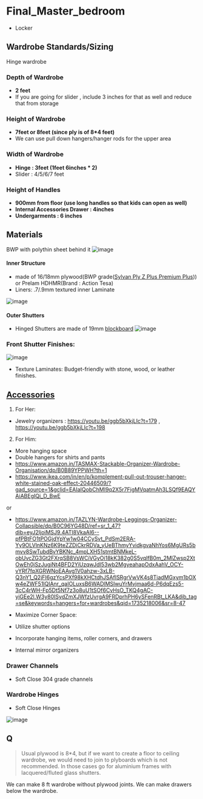 # Final_Master_bedroom

- Locker

## Wardrobe Standards/Sizing
Hinge wardrobe

### Depth of Wardrobe
- **2 feet**
- If you are going for slider , include 3 inches for that as well and reduce that from storage

### Height of Wardrobe
- **7feet or 8feet (since ply is of 8*4 feet)**
- We can use pull down hangers/hanger rods for the upper area

### Width of Wardrobe
- **Hinge : 3feet (1feet 6inches * 2)**
- Slider : 4/5/6/7 feet

### Height of Handles
- **900mm from floor (use long handles so that kids can open as well)**
- **Internal Accessories Drawer :  4inches**
- **Undergarments : 6 inches**

## Materials
BWP with polythin sheet behind it
![image](https://github.com/user-attachments/assets/102cab21-c456-4f51-8c11-827ce73467f4)
  
#### Inner Structure
- made of 16/18mm plywood(BWP grade([Sylvan Ply Z Plus Premium Plus](https://sylvanply.com/product/sylvan-z-premium-ply))) or Prelam HDHMR(Brand : Action Tesa)
- Liners: .7/.9mm textured inner Laminate

![image](https://github.com/user-attachments/assets/5cf16c8c-c220-4baf-93b8-45ec36652c1c)

#### Outer Shutters
- Hinged Shutters are made of 19mm [blockboard](https://appleplywoods.com/premium-quality-bwp-apple-plywood/)
![image](https://github.com/user-attachments/assets/b9764851-c779-4c9d-af45-a6b25a832552)

### Front Shutter Finishes: 
![image](https://github.com/user-attachments/assets/88b9327f-bfc0-4c9b-9dfb-e41f2a968e2b)

- Texture Laminates: Budget-friendly with stone, wood, or leather finishes.

## [Accessories](https://instagram.com/p/C_IlBbZobJg/)

1. For Her:

- Jewelry organizers : https://youtu.be/ggb5bXkjLIc?t=179 , https://youtu.be/ggb5bXkjLIc?t=198

2. For Him:

- More hanging space
- Double hangers for shirts and pants
- https://www.amazon.in/TASMAX-Stackable-Organizer-Wardrobe-Organisation/dp/B0B89YPPWH?th=1
- https://www.ikea.com/in/en/p/komplement-pull-out-trouser-hanger-white-stained-oak-effect-20446509/?gad_source=1&gclid=EAIaIQobChMI9q2X5r7FigMVqatmAh3LSQf9EAQYAiABEgIQi_D_BwE

or 

- https://www.amazon.in/TAZLYN-Wardrobe-Leggings-Organizer-Collapsible/dp/B0C96YG48D/ref=sr_1_47?dib=eyJ2IjoiMSJ9.4ATI8VkaAI6--pfPBtFO1tPOGjdYpYw1w04CCySvt_PdSm2ERA-Yy9OLVlnKNz6K9teZZDiCkrRDVa_yUeBThmyYvidkgvaNhYos6MgURs5bmvv8SwTubdBvYBKNc_4mpLXH51stmtBNMkeL-obUvcZG3Gt2FXrqSB8VsWCiVGyOi18kK382g0S5vqIfB0m_2MlZwsp2XtOwEh0jSzJugjNt4BFD2YiUzqwJdI53wb2MgyeahapOdxAahV_OCY-vYRf7fpXGRWNoEAAvg1V0ahzw-3xLB-Q3nY1_Q2jFI6gzYcsPXf98kXHCtdhJSAfISRgrVwVK4s8TiadMGxym1bOXw4eZWF51lQIAnr_qaIOLuxsB6WADlMSIwuYrMvjmaa6d-P6dqEzs5-3cC4rWH-Fp5Dt5Nf7z3o8uU1tSOf6CvHsO_TKQ4gAC-yjGEe2l.W3y80ISydZmXJWfzUvrgA9FRDprhPH6ySFenRBt_LKA&dib_tag=se&keywords=hangers+for+wardrobes&qid=1735218006&sr=8-47

- Maximize Corner Space:
- Utilize shutter options
- Incorporate hanging items, roller corners, and drawers
- Internal mirror organizers

### Drawer Channels
- Soft Close 304 grade channels

### Wardrobe Hinges
- Soft Close Hinges

![image](https://github.com/user-attachments/assets/2655acb7-8ecc-4f65-9853-915ebc92c9f0)

## Q

> Usual plywood is 8*4, but if we want to create a floor to ceiling wardrobe, we would need to join to plyboards which is not recommended. In those cases go for aluminium frames with lacquered/fluted glass shutters.

We can make 8 ft wardrobe without plywood joints.
We can make drawers below the wardrobe.
